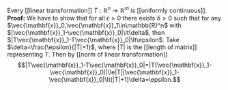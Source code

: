 Every [[linear transformation]] $T:\mathbb{R}^n\to\mathbb{R}^m$ is [[uniformly continuous]].
**Proof:** We have to show that for all $\epsilon\gt0$ there exists $\delta\gt0$ such that for any $\vec{\mathbf{x}}_0,\vec{\mathbf{x}}_1\in\mathbb{R}^n$ with $|\vec{\mathbf{x}}_1-\vec{\mathbf{x}}_0|\lt\delta$, then $|T\vec{\mathbf{x}}_1-T\vec{\mathbf{x}}_0|\lt\epsilon$. Take $\delta=\frac{\epsilon}{|T|+1}$, where $|T|$ is the [[length of matrix]] representing $T$. Then by [[norm of linear transformation]] $$|T\vec{\mathbf{x}}_1-T\vec{\mathbf{x}}_0|=|T(\vec{\mathbf{x}}_1-\vec{\mathbf{x}}_0)|\le|T||\vec{\mathbf{x}}_1-\vec{\mathbf{x}}_0|\lt(|T|+1)\delta=\epsilon.$$